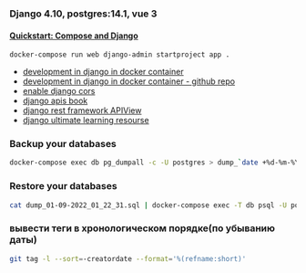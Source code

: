 ### Django 4.10, postgres:14.1, vue 3

#### [Quickstart: Compose and Django](https://docs.docker.com/samples/django/)

```text
docker-compose run web django-admin startproject app .
```

- [development in django in docker container](https://youtu.be/ruIoLtqIdNc)
- [development in django in docker container - github repo](https://github.com/luabud/petgram/tree/main/.devcontainer)
- [enable django cors](https://www.stackhawk.com/blog/django-cors-guide/)
- [django apis book](https://github.com/wsvincent/restapiswithdjango)
- [django rest framework APIView](https://www.django-rest-framework.org/tutorial/3-class-based-views/)
- [django ultimate learning resourse](https://learndjango.com/)

### Backup your databases
```bash
docker-compose exec db pg_dumpall -c -U postgres > dump_`date +%d-%m-%Y"_"%H_%M_%S`.sql
```

### Restore your databases
```bash
cat dump_01-09-2022_01_22_31.sql | docker-compose exec -T db psql -U postgres
```

### вывести теги в хронологическом порядке(по убыванию даты)
```bash
git tag -l --sort=-creatordate --format='%(refname:short)'
```